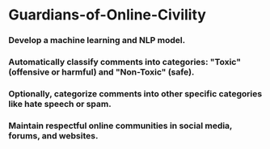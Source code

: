 # Guardians-of-Online-Civility

### Develop a machine learning and NLP model.

### Automatically classify comments into categories: "Toxic" (offensive or harmful) and "Non-Toxic" (safe).

### Optionally, categorize comments into other specific categories like hate speech or spam.

### Maintain respectful online communities in social media, forums, and websites.


